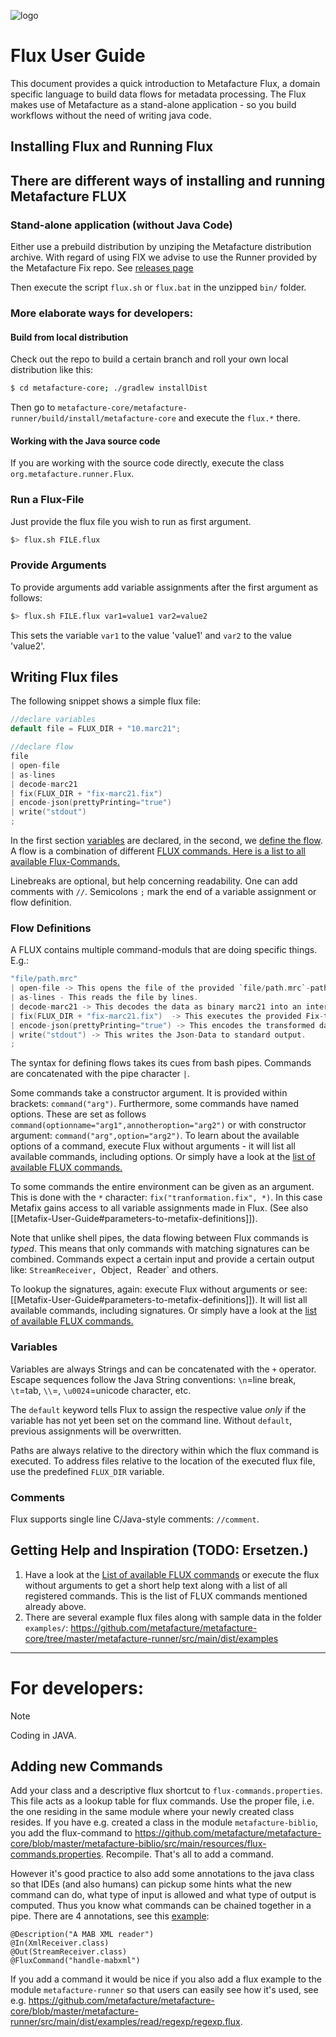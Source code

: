 ![logo](https://github.com/culturegraph/metafacture-core/wiki/img/metafacture_small.png)

# Flux User Guide

This document provides a quick introduction to Metafacture Flux, a domain specific language to build data flows for metadata processing.
The Flux makes use of Metafacture as a stand-alone application - so you build workflows without the need of writing java code.


## Installing Flux and Running Flux

## There are different ways of installing and running Metafacture FLUX
### Stand-alone application (without Java Code)

Either use a prebuild distribution by unziping the Metafacture distribution archive. With regard of using FIX we advise to use the Runner provided by the Metafacture Fix repo. See [releases page](https://github.com/metafacture/metafacture-fix/releases)

Then execute the script `flux.sh` or `flux.bat` in the unzipped `bin/` folder.

### More elaborate ways for developers:

#### Build from local distribution
Check out the repo to build a certain branch and roll your own local distribution like this:
```bash
$ cd metafacture-core; ./gradlew installDist
```

Then go to `metafacture-core/metafacture-runner/build/install/metafacture-core` and execute the `flux.*` there.

#### Working with the Java source code 

If you are working with the source code directly, execute the class `org.metafacture.runner.Flux`.

### Run a Flux-File

Just provide the flux file you wish to run as first argument.

```bash
$> flux.sh FILE.flux
```

### Provide Arguments
To provide arguments add variable assignments after the first argument as follows:
```bash
$> flux.sh FILE.flux var1=value1 var2=value2
```
This sets the variable `var1` to the value 'value1' and `var2` to the value 'value2'.

## Writing Flux files
The following snippet shows a simple flux file:
```c
//declare variables
default file = FLUX_DIR + "10.marc21";

//declare flow
file
| open-file
| as-lines
| decode-marc21
| fix(FLUX_DIR + "fix-marc21.fix")
| encode-json(prettyPrinting="true")
| write("stdout")
;
```
In the first section [variables](#variables) are declared, in the second, we [define the flow](#flow-definitions).
A flow is a combination of different [FLUX commands. Here is a list to all available Flux-Commands.](https://github.com/metafacture/metafacture-documentation/blob/master/flux-commands.md)

Linebreaks are optional, but help concerning readability. One can add comments with `//`.
Semicolons `;` mark the end of a variable assignment or flow definition. 

### Flow Definitions

A FLUX contains multiple command-moduls that are doing specific things. E.g.:

```C
"file/path.mrc"
| open-file -> This opens the file of the provided `file/path.mrc`-path.
| as-lines - This reads the file by lines.
| decode-marc21 -> This decodes the data as binary marc21 into an internal format.
| fix(FLUX_DIR + "fix-marc21.fix")  -> This executes the provided Fix-transformation.
| encode-json(prettyPrinting="true") -> This encodes the transformed data as JSON-Format.
| write("stdout") -> This writes the Json-Data to standard output.
;
``````

The syntax for defining flows takes its cues from bash pipes. Commands are concatenated with the pipe character `|`. 

Some commands take a constructor argument. It is provided within brackets: `command("arg")`.
Furthermore, some commands have named options. These are set as follows `command(optionname="arg1",annotheroption="arg2")` or with constructor argument: `command("arg",option="arg2")`.
To learn about the available options of a command, execute Flux without arguments - it will list all available commands, including options. Or simply have a look at the [list of available FLUX commands.](https://github.com/metafacture/metafacture-documentation/blob/master/flux-commands.md)


To some commands the entire environment can be given as an argument. This is done with the `*` character: `fix("tranformation.fix", *)`. In this case Metafix gains access to all variable assignments made in Flux.
(See also [[Metafix-User-Guide#parameters-to-metafix-definitions]]).

Note that unlike shell pipes, the data flowing between Flux commands is _typed_. This means that only commands with matching signatures can be combined. Commands expect a certain input and provide a certain output like: `StreamReceiver, `Object`, `Reader` and others.

To lookup the signatures, again: execute Flux without arguments or see: [[Metafix-User-Guide#parameters-to-metafix-definitions]]). It will list all available commands, including signatures. Or simply have a look at the  [list of available FLUX commands.](https://github.com/metafacture/metafacture-documentation/blob/master/flux-commands.md)

### Variables
Variables are always Strings and can be concatenated with the `+` operator. Escape sequences follow the Java String conventions: `\n`=line break, `\t`=tab, `\\`=\, `\u0024`=unicode character, etc.

The `default` keyword tells Flux to assign the respective value _only_ if the variable has 
not yet been set on the command line. Without `default`, previous assignments will be overwritten.

Paths are always relative to the directory within which the flux command is executed. To address files relative to the location of the executed flux file, use the predefined `FLUX_DIR` variable.

### Comments
Flux supports single line C/Java-style comments: `//comment`.


## Getting Help and Inspiration (TODO: Ersetzen.)
1. Have a look at the [List of available FLUX commands](https://github.com/metafacture/metafacture-documentation/blob/master/flux-commands.md) or execute the flux without arguments to get a short help text along with a list of all registered commands. This is the list of FLUX commands mentioned already above.
2. There are several example flux files along with sample data in the folder `examples/`: https://github.com/metafacture/metafacture-core/tree/master/metafacture-runner/src/main/dist/examples

_________________________
# For developers: 

> [!NOTE]
> Coding in JAVA.

## Adding new Commands
Add your class and a descriptive flux shortcut to `flux-commands.properties`. This file acts as a lookup table for flux commands. Use the proper file, i.e. the one residing in the same module where your newly created class resides. If you have e.g. created a class in the module `metafacture-biblio`, you add the flux-command to https://github.com/metafacture/metafacture-core/blob/master/metafacture-biblio/src/main/resources/flux-commands.properties.
Recompile. That's all to add a command.

However it's good practice to also add some annotations to the java class so that IDEs (and also humans) can pickup some hints what the new command can do, what type of input is allowed and what type of output is computed. Thus you know what commands can be chained together in a pipe.
There are 4 annotations, see this [example](https://github.com/metafacture/metafacture-core/blob/master/metafacture-biblio/src/main/java/org/metafacture/biblio/AlephMabXmlHandler.java):
```
@Description("A MAB XML reader")
@In(XmlReceiver.class)
@Out(StreamReceiver.class)
@FluxCommand("handle-mabxml")
```
If you add a command it would be nice if you also add a flux example to the module `metafacture-runner` so that users can easily see how it's used, see e.g. https://github.com/metafacture/metafacture-core/blob/master/metafacture-runner/src/main/dist/examples/read/regexp/regexp.flux.
